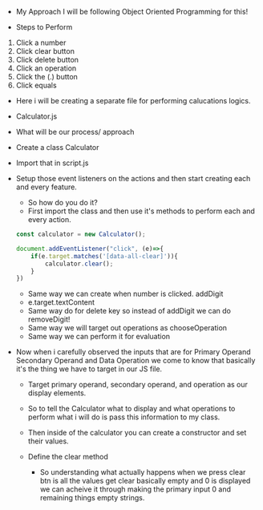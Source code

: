 - My Approach I will be following Object Oriented Programming for this!

- Steps to Perform
1. Click a number 
2. Click clear button
3. Click delete button
4. Click an operation
5. Click the (.) button
6. Click equals

- Here i will be creating a separate file for performing calucations logics.
- Calculator.js

- What will be our process/ approach

- Create a class Calculator 
- Import that in script.js

- Setup those event listeners on the actions and then start creating each and every feature.
    - So how do you do it?
    - First import the class and then use it's methods to perform each and every action.
    ```js
    const calculator = new Calculator();

    document.addEventListener("click", (e)=>{
        if(e.target.matches('[data-all-clear]')){
            calculator.clear();
        }
    })
    ```
    - Same way we can create when number is clicked. addDigit
    - e.target.textContent
    - Same way do for delete key so instead of addDigit we can do removeDigit!
    - Same way we will target out operations as chooseOperation
    - Same way we can perform it for evaluation

- Now when i carefully observed the inputs that are for Primary Operand Secondary Operand and Data Operation we come to know that basically it's the thing we have to target in our JS file.
    - Target primary operand, secondary operand, and operation as our display elements.
    - So to tell the Calculator what to display and what operations to perform what i will do is pass this information to my class.

    - Then inside of the calculator you can create a constructor and set their values.

    - Define the clear method
        - So understanding what actually happens when we press clear btn is all the values get clear basically empty and 0 is displayed we can acheive it through making the primary input 0 and remaining things empty strings.